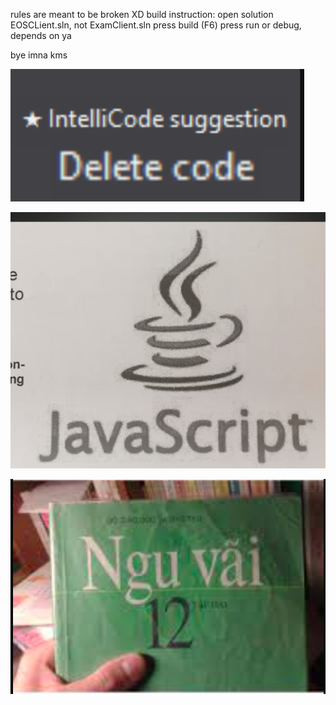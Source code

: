 rules are meant to be broken XD
build instruction:
open solution EOSCLient.sln, not ExamClient.sln
press build (F6)
press run or debug, depends on ya

bye imna kms

![idk](./things/delet.png)

![idk](./things/fuck.png)

![idk](./things/sech.png)
